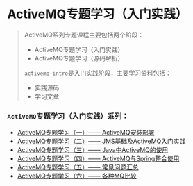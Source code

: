 # ActiveMQ专题学习（入门实践）

>ActiveMQ系列专题课程主要包括两个阶段：
>
>- ActiveMQ专题学习（入门实践）
>- ActiveMQ专题学习（源码解析）
>
>`activemq-intro`是入门实践阶段，主要学习资料包括：
>
>- 实践源码
>- 学习文章



### `ActiveMQ`专题学习（入门实践）系列：

* [ActiveMQ专题学习（一）—— ActiveMQ安装部署](https://github.com/Free-Academy/activemq-intro/blob/master/chapter-articles/ActiveMQ%E4%B8%93%E9%A2%98%E5%AD%A6%E4%B9%A0%EF%BC%88%E4%B8%80%EF%BC%89%E2%80%94%E2%80%94ActiveMQ%E5%AE%89%E8%A3%85%E9%83%A8%E7%BD%B2.md)
* [ActiveMQ专题学习（二）—— JMS基础及ActiveMQ入门实践](https://github.com/Free-Academy/activemq-intro/blob/master/chapter-articles/ActiveMQ%E4%B8%93%E9%A2%98%E5%AD%A6%E4%B9%A0%EF%BC%88%E4%BA%8C%EF%BC%89%E2%80%94%E2%80%94JMS%E5%9F%BA%E7%A1%80%E5%8F%8AActiveMQ%E5%85%A5%E9%97%A8.md)
* [ActiveMQ专题学习（三）—— Java中ActiveMQ的使用](https://github.com/Free-Academy/activemq-intro/blob/master/chapter-articles/ActiveMQ%E4%B8%93%E9%A2%98%E5%AD%A6%E4%B9%A0%EF%BC%88%E4%B8%89%EF%BC%89%E2%80%94%E2%80%94Java%E4%B8%ADActiveMQ%E7%9A%84%E4%BD%BF%E7%94%A8.md)
* [ActiveMQ专题学习（四）—— ActiveMQ与Spring整合使用](https://github.com/Free-Academy/activemq-intro/blob/master/chapter-articles/ActiveMQ%E4%B8%93%E9%A2%98%E5%AD%A6%E4%B9%A0%EF%BC%88%E5%9B%9B%EF%BC%89%E2%80%94%E2%80%94ActiveMQ%E4%B8%8ESpring%E6%95%B4%E5%90%88%E4%BD%BF%E7%94%A8.md)
* [ActiveMQ专题学习（五）—— 常见问题汇总](https://github.com/Free-Academy/activemq-intro/blob/master/chapter-articles/ActiveMQ%E4%B8%93%E9%A2%98%E5%AD%A6%E4%B9%A0%EF%BC%88%E4%BA%94%EF%BC%89%E2%80%94%E2%80%94%E5%B8%B8%E8%A7%81%E9%97%AE%E9%A2%98%E6%B1%87%E6%80%BB.md)
* [ActiveMQ专题学习（六）—— 各种MQ比较](https://github.com/Free-Academy/activemq-intro/blob/master/chapter-articles/ActiveMQ%E4%B8%93%E9%A2%98%E5%AD%A6%E4%B9%A0%EF%BC%88%E5%85%AD%EF%BC%89%E2%80%94%E2%80%94%E5%90%84%E7%A7%8DMQ%E6%AF%94%E8%BE%83.md)



